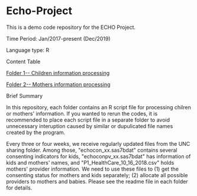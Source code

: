 # Echo-Project
This is a demo code repository for the ECHO Project.

Time Period: Jan/2017-present (Dec/2019)

Language type: R

Content Table

[Folder 1-- Children information processing](https://github.com/PSU-DA/Echo_project/tree/master/Processing_Children)

[Folder 2-- Mothers information processing](https://github.com/PSU-DA/Echo_project/tree/master/Processing_Mothers)

Brief Summary

In this repository, each folder contains an R script file for processing chilren or mothers' information. If you wanted to rerun the codes, it is recommended to place each script file in a separate folder to avoid unnecessary interuption caused by similar or dupulicated file names created by the program. 

Every three or four weeks, we receive regularly updated files from the UNC sharing folder. Among those, "echocon_xx.sas7bdat" contains several consenting indicators for kids, "echoconpv_xx.sas7bdat" has information of kids and mothers' names, and "P1_HealthCare_10_16_2018.csv" holds mothers' provider information. We need to use these files to (1) get the consenting status for mothers and kids separately; (2) allocate all possible providers to mothers and babies. Please see the readme file in each folder for details.
